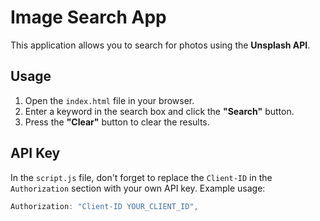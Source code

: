 # Image Search App

This application allows you to search for photos using the **Unsplash API**.

## Usage

1. Open the `index.html` file in your browser.
2. Enter a keyword in the search box and click the **"Search"** button.
3. Press the **"Clear"** button to clear the results.

## API Key

In the `script.js` file, don't forget to replace the `Client-ID` in the `Authorization` section with your own API key. Example usage:

```javascript
Authorization: "Client-ID YOUR_CLIENT_ID",
